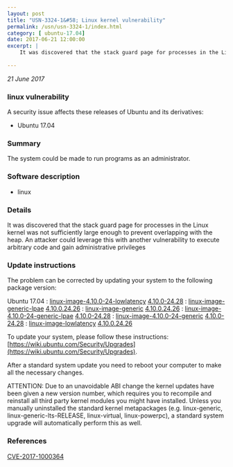 ```yaml
---
layout: post
title: "USN-3324-1&#58; Linux kernel vulnerability"
permalink: /usn/usn-3324-1/index.html
category: [ ubuntu-17.04]
date: 2017-06-21 12:00:00
excerpt: |
    It was discovered that the stack guard page for processes in the Linux kernel was not sufficiently large enough to prevent overlapping with the heap. An attacker could leverage this with another vulnerability to execute arbitrary code and gain administrative privileges 
    
--- 
```

 
 

*21 June 2017*

### linux vulnerability

A security issue affects these releases of Ubuntu and its derivatives:

* Ubuntu 17.04

### Summary

The system could be made to run programs as an administrator. 

### Software description

* linux 

### Details

It was discovered that the stack guard page for processes in the Linux kernel was not sufficiently large enough to prevent overlapping with the heap. An attacker could leverage this with another vulnerability to execute arbitrary code and gain administrative privileges 

### Update instructions

The problem can be corrected by updating your system to the following package version:

Ubuntu 17.04
 : [linux-image-4.10.0-24-lowlatency](https://launchpad.net/ubuntu/+source/linux) <span> [4.10.0-24.28](https://launchpad.net/ubuntu/+source/linux/4.10.0-24.28) </span> 
 : [linux-image-generic-lpae](https://launchpad.net/ubuntu/+source/linux) <span> [4.10.0.24.26](https://launchpad.net/ubuntu/+source/linux/4.10.0-24.28) </span> 
 : [linux-image-generic](https://launchpad.net/ubuntu/+source/linux) <span> [4.10.0.24.26](https://launchpad.net/ubuntu/+source/linux/4.10.0-24.28) </span> 
 : [linux-image-4.10.0-24-generic-lpae](https://launchpad.net/ubuntu/+source/linux) <span> [4.10.0-24.28](https://launchpad.net/ubuntu/+source/linux/4.10.0-24.28) </span> 
 : [linux-image-4.10.0-24-generic](https://launchpad.net/ubuntu/+source/linux) <span> [4.10.0-24.28](https://launchpad.net/ubuntu/+source/linux/4.10.0-24.28) </span> 
 : [linux-image-lowlatency](https://launchpad.net/ubuntu/+source/linux) <span> [4.10.0.24.26](https://launchpad.net/ubuntu/+source/linux/4.10.0-24.28) </span> 

To update your system, please follow these instructions: [https://wiki.ubuntu.com/Security/Upgrades](https://wiki.ubuntu.com/Security/Upgrades).

After a standard system update you need to reboot your computer to make all the necessary changes.

ATTENTION: Due to an unavoidable ABI change the kernel updates have been given a new version number, which requires you to recompile and reinstall all third party kernel modules you might have installed. Unless you manually uninstalled the standard kernel metapackages (e.g. linux-generic, linux-generic-lts-RELEASE, linux-virtual, linux-powerpc), a standard system upgrade will automatically perform this as well. 

### References

 
 [CVE-2017-1000364](http://people.ubuntu.com/~ubuntu-security/cve/CVE-2017-1000364)
 

